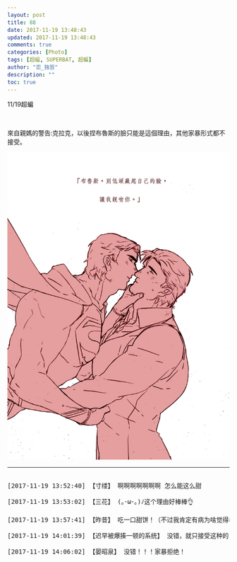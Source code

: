 ```yaml
---
layout: post
title: 88
date: 2017-11-19 13:48:43
updated: 2017-11-19 13:48:43
comments: true
categories: [Photo]
tags: [超蝠, SUPERBAT, 超蝙]
author: "恋_独哲"
description: ""
toc: true
---
```


<p>11/19超蝙</p> 
<p><br /></p> 
<p>來自親媽的警告:克拉克，以後捏布魯斯的臉只能是這個理由，其他家暴形式都不接受。<br /></p>

![](https://raw.githubusercontent.com/alicewish/maple50821/master/img_YW5MWVN1NEpoZFVGVEhqYVZ6Q2trZHR5VzZOQ2hqNWxDeHRxVDNBcEdDZ3BNekZ4L0VwdWlBPT0.jpg)

---

<pre>

[2017-11-19 13:52:40] 【寸缕】 啊啊啊啊啊啊啊 怎么能这么甜

[2017-11-19 13:53:02] 【三花】 (｡･ω･｡)ﾉ这个理由好棒棒👌 

[2017-11-19 13:57:41] 【昨昔】 吃一口甜饼！（不过我肯定有病为啥觉得老爷背没挺直啊啊啊不要打我！顶锅逃）

[2017-11-19 14:01:39] 【迟早被爆揍一顿的系统】 没错，就只接受这种的

[2017-11-19 14:06:02] 【晏昭泉】 没错！！！家暴拒绝！

</pre>